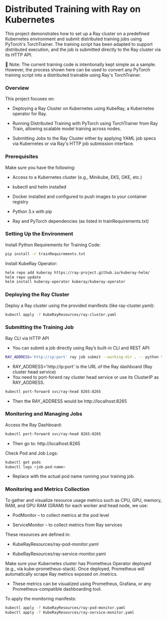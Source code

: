 # Distributed Training with Ray on Kubernetes

This project demonstrates how to set up a Ray cluster on a predefined Kubernetes environment and submit distributed training jobs using PyTorch's TorchTrainer. The training script has been adapted to support distributed execution, and the job is submitted directly to the Ray cluster via its HTTP API.

  📌 Note: The current training code is intentionally kept simple as a sample. However, the process shown here can be used to convert any PyTorch training script into a distributed trainable using Ray's TorchTrainer.


### Overview

This project focuses on:

   - Deploying a Ray Cluster on Kubernetes using KubeRay, a Kubernetes operator for Ray.

   - Running Distributed Training with PyTorch using TorchTrainer from Ray Train, allowing scalable model training across nodes.

   - Submitting Jobs to the Ray Cluster either by applying YAML job specs via Kubernetes or via Ray's HTTP job submission interface.

### Prerequisites

Make sure you have the following:

   - Access to a Kubernetes cluster (e.g., Minikube, EKS, GKE, etc.)

   - kubectl and helm installed

   - Docker installed and configured to push images to your container registry

   - Python 3.x with pip
 
   - Ray and PyTorch dependencies (as listed in trainRequirements.txt)


### Setting Up the Environment

   Install Python Requirements for Training Code:
```bash
pip install -r trainRequirements.txt
```
  Install KubeRay Operator:
```bash
helm repo add kuberay https://ray-project.github.io/kuberay-helm/
helm repo update
helm install kuberay-operator kuberay/kuberay-operator
```

### Deploying the Ray Cluster

Deploy a Ray cluster using the provided manifests (like ray-cluster.yaml):
```bash
kubectl apply -f KubeRayResources/ray-cluster.yaml
```

### Submitting the Training Job

Ray CLI via HTTP API
 - You can submit a job directly using Ray’s built-in CLI and REST API:

```bash
RAY_ADDRESS='http://ip:port' ray job submit --working-dir . -- python trainJob.py
```

 - RAY_ADDRESS='http://ip:port' is the URL of the Ray dashboard (Ray cluster head service)
 - You need to port-forwrd ray cluster head service or use its ClusterIP as RAY_ADDRESS.

```bash
kubectl port-forward svc/ray-head 8265:8265
```
 - Then the RAY_ADDRESS would be http://localhost:8265


### Monitoring and Managing Jobs

Access the Ray Dashboard:

```bash
kubectl port-forward svc/ray-head 8265:8265
```

  - Then go to: http://localhost:8265

Check Pod and Job Logs:

```bash
kubectl get pods
kubectl logs <job-pod-name>
```

  - Replace <job-pod-name> with the actual pod name running your training job.


### Monitoring and Metrics Collection

To gather and visualize resource usage metrics such as CPU, GPU, memory, RAM, and GPU RAM (GRAM) for each worker and head node, we use:

  - PodMonitor – to collect metrics at the pod level

  - ServiceMonitor – to collect metrics from Ray services

These resources are defined in:

   - KubeRayResources/ray-pod-monitor.yaml

   - KubeRayResources/ray-service-monitor.yaml

Make sure your Kubernetes cluster has Prometheus Operator deployed (e.g., via kube-prometheus-stack). Once deployed, Prometheus will automatically scrape Ray metrics exposed on /metrics.

   - These metrics can be visualized using Prometheus, Grafana, or any Prometheus-compatible dashboarding tool.

To apply the monitoring manifests:

```bash
kubectl apply -f KubeRayResources/ray-pod-monitor.yaml
kubectl apply -f KubeRayResources/ray-service-monitor.yaml
```
